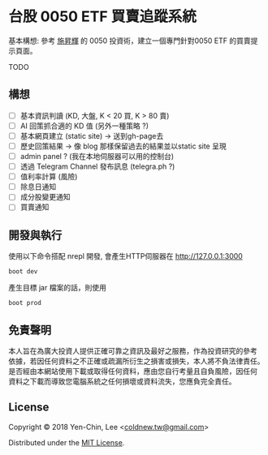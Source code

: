 # 台股 0050 ETF 買賣追蹤系統

基本構想: 參考 [施昇輝](http://search.books.com.tw/search/query/key/%E6%96%BD%E6%98%87%E8%BC%9D/adv_author/1/) 的 0050 投資術，建立一個專門針對0050 ETF 的買賣提示頁面。

TODO

## 構想

- [ ] 基本資訊判讀 (KD, 大盤, K < 20 買, K > 80 賣)
- [ ] AI 回策抓合適的 KD 值 (另外一種策略 ?)
- [ ] 基本網頁建立 (static site) -> 送到gh-page去
- [ ] 歷史回策結果 -> 像 blog 那樣保留過去的結果並以static site 呈現
- [ ] admin panel ? (我在本地伺服器可以用的控制台)
- [ ] 透過 Telegram Channel 發布訊息 (telegra.ph ?)
- [ ] 值利率計算 (風險)
- [ ] 除息日通知
- [ ] 成分股變更通知
- [ ] 買賣通知

## 開發與執行

使用以下命令搭配 nrepl 開發, 會產生HTTP伺服器在 http://127.0.0.1:3000

``` shell
boot dev
```

產生目標 jar 檔案的話，則使用

``` shell
boot prod
```

## 免責聲明

本人旨在為廣大投資人提供正確可靠之資訊及最好之服務，作為投資研究的參考
依據，若因任何資料之不正確或疏漏所衍生之損害或損失，本人將不負法律責任。
是否經由本網站使用下載或取得任何資料，應由您自行考量且自負風險，因任何
資料之下載而導致您電腦系統之任何損壞或資料流失，您應負完全責任。

## License

Copyright © 2018 Yen-Chin, Lee <<coldnew.tw@gmail.com>>

Distributed under the [MIT License](http://opensource.org/licenses/MIT).
